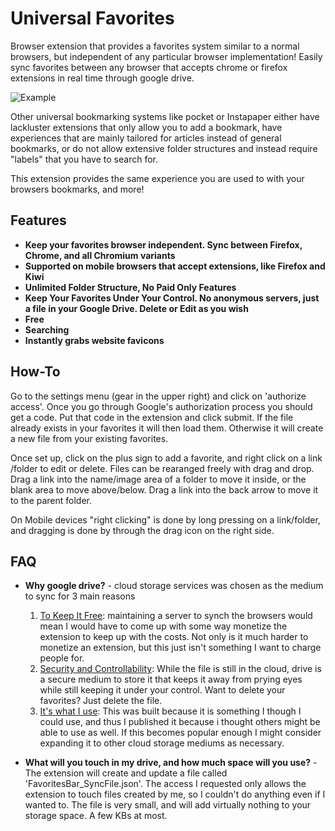 # Universal Favorites

Browser extension that provides a favorites system similar to a normal browsers, but independent of any particular browser implementation! Easily sync favorites between any browser that accepts chrome or firefox extensions in real time through google drive.



![Example](https://github.com/zkaramanlis/universal_favorites/blob/master/Example.PNG)



Other universal bookmarking systems like pocket or Instapaper either have lackluster extensions that only allow you to add a bookmark, have experiences that are mainly tailored for articles instead of general bookmarks, or do not allow extensive folder structures and instead require "labels" that you have to search for.



This extension provides the same experience you are used to with your browsers bookmarks, and more!

## Features

- **Keep your favorites browser independent. Sync between Firefox, Chrome, and all Chromium variants**
- **Supported on mobile browsers that accept extensions, like Firefox and Kiwi**
- **Unlimited Folder Structure, No Paid Only Features**
- **Keep Your Favorites Under Your Control. No anonymous servers, just a file in your Google Drive. Delete or Edit as you wish**
- **Free**
- **Searching**
- **Instantly grabs website favicons**

## How-To

Go to the settings menu (gear in the upper right) and click on 'authorize access'. Once you go through Google's authorization process you should get a code. Put that code in the extension and click submit. If the file already exists in your favorites it will then load them. Otherwise it will create a new file from your existing favorites.

 Once set up, click on the plus sign to add a favorite, and right click on a link /folder to edit or delete. Files can be rearanged freely with drag and drop. Drag a link into the name/image area of a folder to move it inside, or the blank area to move above/below. Drag a link into the back arrow to move it to the parent folder.

On Mobile devices "right clicking" is done by long pressing on a link/folder, and dragging is done by through the drag icon on the right side.

## FAQ

- **Why google drive?** - cloud storage services was chosen as the medium to sync for 3 main reasons

  1. <u>To Keep It Free</u>: maintaining a server to synch the browsers would mean I would have to come up with some way monetize the extension to keep up with the costs. Not only is it much harder to monetize an extension, but this just isn't something I want to charge people for.
  2. <u>Security and Controllability</u>: While the file is still in the cloud, drive is a secure medium to store it that keeps it away from prying eyes while still keeping it under your control. Want to delete your favorites? Just delete the file.
  3. <u>It's what I use</u>: This was built because it is something I though I could use, and thus I published it because i thought others might be able to use as well. If this becomes popular enough I might consider expanding it to other cloud storage mediums as necessary.

- **What will you touch in my drive, and how much space will you use?** - The extension will create and update a file called 'FavoritesBar_SyncFile.json'. The access I requested only allows the extension to touch files created by me, so I couldn't do anything even if I wanted to. The file is very small, and will add virtually nothing to your storage space. A few KBs at most.


